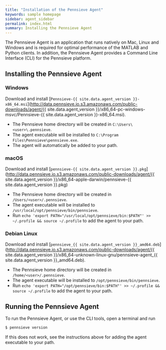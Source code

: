 ```yaml
---
title: "Installation of the Pennsieve Agent"
keywords: sample homepage
sidebar: agent_sidebar
permalink: index.html
summary: Installing the Pennsieve Agent
---
```


The Pennsieve Agent is an application that runs natively on Mac, Linux and Windows and is required for optimal performance of the MATLAB and Python clients. In addition, the Pennsieve Agent provides a Command Line Interface (CLI) for the Pennsieve platform.


## Installing the Pennsieve Agent

### Windows

Download and install [`Pennsieve-{{ site.data.agent_version }}-x86_64.msi`](http://data.pennsieve.io.s3.amazonaws.com/public-downloads/agent/{{ site.data.agent_version }}/x86_64-pc-windows-msvc/Pennsieve-{{ site.data.agent_version }}-x86_64.msi).

- The Pennsieve home directory will be created in `C:\Users\<user>\.pennsieve`.
- The agent executable will be installed to `C:\Program Files\Pennsieve\pennsieve.exe`.
- The agent will automatically be added to your path.

### macOS

Download and install [`pennsieve-{{ site.data.agent_version }}.pkg`](http://data.pennsieve.io.s3.amazonaws.com/public-downloads/agent/{{ site.data.agent_version }}/x86_64-apple-darwin/pennsieve-{{ site.data.agent_version }}.pkg)

- The Pennsieve home directory will be created in `/Users/<user>/.pennsieve`.
- The agent executable will be installed to `/usr/local/opt/pennsieve/bin/pennsieve`.
- Run `echo 'export PATH="/usr/local/opt/pennsieve/bin:$PATH"' >> ~/.profile && source ~/.profile` to add the agent to your path.


### Debian Linux

Download and install [`pennsieve_{{ site.data.agent_version }}_amd64.deb`](http://data.pennsieve.io.s3.amazonaws.com/public-downloads/agent/{{ site.data.agent_version }}/x86_64-unknown-linux-gnu/pennsieve-agent_{{ site.data.agent_version }}_amd64.deb).

- The Pennsieve home directory will be created in `/home/<user>/.pennsieve`.
- The agent executable will be installed to `/opt/pennsieve/bin/pennsieve`.
- Run `echo 'export PATH="/opt/pennsieve/bin:$PATH"' >> ~/.profile && source ~/.profile` to add the agent to your path.

## Running the Pennsieve Agent

To run the Pennsieve Agent, or use the CLI tools, open a terminal and run

```bash
$ pennsieve version
```

If this does not work, see the instructions above for adding the agent executable to your path.
